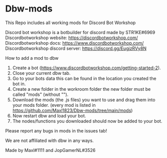 # Dbw-mods
This Repo includes all working mods for Discord Bot Workshop

Discord bot workshop is a botbuilder for discord made by STR1KE#6969
Discordbotworkshop website: https://discordbotworkshop.com/
Discordbotworkshop docs: https://www.discordbotworkshop.com/
Discordbotworkshop discord server: https://discord.gg/EugjzRVy8N

How to add a mod to dbw
1. Create a bot (https://www.discordbotworkshop.com/getting-started-2).
2. Close your current dbw tab.
3. Go to your bots data this can be found in the location you created the bot in.
4. Create a new folder in the workroom folder the new folder must be called "mods" (without "").
5. Download the mods (the .js files) you want to use and drag them into your mods folder. (every mod is listed in https://github.com/Maxl1823/Dbw-mods/tree/main/mods)
6. Now restart dbw and load your bot.
7. The nodes/functions you downloaded should now be added to your bot.

Please report any bugs in mods in the issues tab!

We are not affiliated with dbw in any ways.

Made by Maxl#1111 and JopGamerNL#3526
